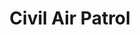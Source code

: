 ---
layout: page
title: Civil Air Patrol
description: I am a Second Lieutenant in the Civil Air Patrol, the civilian auxiliary of the U.S. Air Force. As the Executive Officer and Aerospace and Cyber Education Officer for my squadron (Go OCS!), I taught classes about aerospace, programming, and cybersecurity. Currently, I'm leading a project where we're designing, building, and programming an autonomous drone for search and rescue (SAR) missions.
importance: 4
category: High School
---